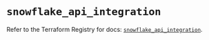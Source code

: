 # `snowflake_api_integration`

Refer to the Terraform Registry for docs: [`snowflake_api_integration`](https://registry.terraform.io/providers/snowflake-labs/snowflake/0.96.0/docs/resources/api_integration).
